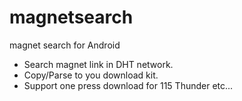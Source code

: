 # magnetsearch
magnet search for Android

*  Search magnet link in DHT network.
*  Copy/Parse to you download kit.
*  Support one press download for 115 Thunder etc...
